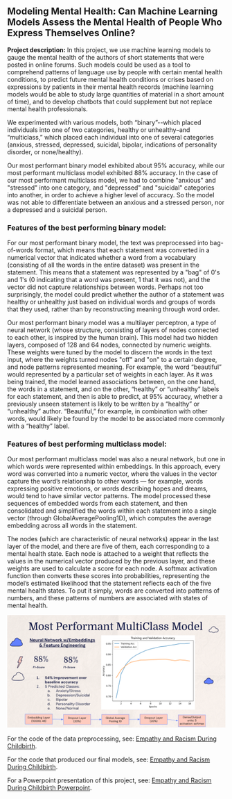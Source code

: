 ## Modeling Mental Health: Can Machine Learning Models Assess the Mental Health of People Who Express Themselves Online? 

**Project description:** In this project, we use machine learning models to gauge the mental health of the authors of short statements that were posted in online forums. Such models could be used as a tool to comprehend patterns of language use by people with certain mental health conditions, to predict future mental health conditions or crises based on expressions by patients in their mental health records (machine learning models would be able to study large quantities of material in a short amount of time), and to develop chatbots that could supplement but not replace mental health professionals. 

We experimented with various models, both “binary”--which placed individuals into one of two categories, healthy or unhealthy–and “multiclass,” which placed each individual into one of several categories (anxious, stressed, depressed, suicidal, bipolar, indications of personality disorder, or none/healthy). 

Our most performant binary model exhibited about 95% accuracy, while our most performant multiclass model exhibited 88% accuracy. In the case of our most performant multiclass model, we had to combine "anxious" and "stressed" into one category, and "depressed" and "suicidal" categories into another, in order to achieve a higher level of accuracy. So the model was not able to differentiate between an anxious and a stressed person, nor a depressed and a suicidal person. 

### Features of the best performing binary model:
For our most performant binary model, the text was preprocessed into bag-of-words format, which means that each statement was converted in a numerical vector that indicated whether a word from a vocabulary (consisting of all the words in the entire dataset) was present in the statement. This means that a statement was represented by a "bag" of 0's and 1's (0 indicating that a word was present, 1 that it was not), and the vector did not capture relationships between words. Perhaps not too surprisingly, the model could predict whether the author of a statement was healthy or unhealthy just based on individual words and groups of words that they used, rather than by reconstructing meaning through word order.

Our most performant binary model was a multilayer perceptron, a type of neural network (whose structure, consisting of layers of nodes connected to each other, is inspired by the human brain). This model had two hidden layers, composed of 128 and 64 nodes, connected by numeric weights. These weights were tuned by the model to discern the words in the text input, where the weights turned nodes "off" and "on" to a certain degree, and node patterns represented meaning. For example, the word “beautiful” would represented by a particular set of weights in each layer. As it was being trained, the model learned associations between, on the one hand, the words in a statement, and on the other, “healthy” or “unhealthy” labels for each statement, and then is able to predict, at 95% accuracy, whether a previously unseen statement is likely to be written by a “healthy” or “unhealthy” author. “Beautiful,” for example, in combination with other words, would likely be found by the model to be associated more commonly with a “healthy” label. 

### Features of best performing multiclass model:
Our most performant multiclass model was also a neural network, but one in which words were represented within embeddings. In this approach, every word was converted into a numeric vector, where the values in the vector capture the word’s relationship to other words — for example, words expressing positive emotions, or words describing hopes and dreams, would tend to have similar vector patterns. The model processed these sequences of embedded words from each statement, and then consolidated and simplified the words within each statement into a single vector (through GlobalAveragePooling1D), which computes the average embedding across all words in the statement. 

The nodes (which are characteristic of neural networks) appear in the last layer of the model, and there are five of them, each corresponding to a mental health state. Each node is attached to a weight that reflects the values in the numerical vector produced by the previous layer, and these weights are used to calculate a score for each node.  A softmax activation function then converts these scores into probabilities, representing the model’s estimated likelihood that the statement reflects each of the five mental health states.  To put it simply, words are converted into patterns of numbers, and these patterns of numbers are associated with states of mental health.

<img src="images/performant_multiclass_model_slide.png?raw=true"/>

For the code of the data preprocessing, see: [Empathy and Racism During Childbirth](/pdf/Nura_edits_201_writeup.pdf).

For the code that produced our final models, see: [Empathy and Racism During Childbirth](/pdf/Nura_edits_201_writeup.pdf).

For a Powerpoint presentation of this project, see: [Empathy and Racism During Childbirth Powerpoint](/pdf/201_project_slides.pdf).
